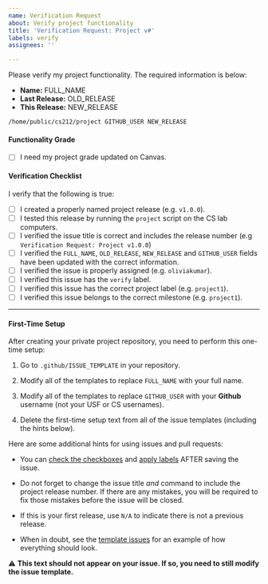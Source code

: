 ```yaml
---
name: Verification Request
about: Verify project functionality
title: 'Verification Request: Project v#'
labels: verify
assignees: ''

---
```


Please verify my project functionality. The required information is below:

  - **Name:** FULL_NAME
  - **Last Release:** OLD_RELEASE
  - **This Release:** NEW_RELEASE

```
/home/public/cs212/project GITHUB_USER NEW_RELEASE
```

#### Functionality Grade

  - [ ] I need my project grade updated on Canvas.

#### Verification Checklist

I verify that the following is true:

  - [ ] I created a properly named project release (e.g. `v1.0.0`).
  - [ ] I tested this release by running the `project` script on the CS lab computers.
  - [ ] I verified the issue title is correct and includes the release number (e.g `Verification Request: Project v1.0.0`)
  - [ ] I verified the `FULL_NAME`, `OLD_RELEASE`, `NEW_RELEASE` and `GITHUB_USER` fields have been updated with the correct information.
  - [ ] I verified the issue is properly assigned (e.g. `oliviakumar`).
  - [ ] I verified this issue has the `verify` label.
  - [ ] I verified this issue has the correct project label (e.g. `project1`).
  - [ ] I verified this issue belongs to the correct milestone (e.g. `project1`).

----

#### First-Time Setup

After creating your private project repository, you need to perform this one-time setup:

  1. Go to `.github/ISSUE_TEMPLATE` in your repository.

  2. Modify all of the templates to replace `FULL_NAME` with your full name.

  3. Modify all of the templates to replace `GITHUB_USER` with your **Github** username (not your USF or CS usernames).

  4. Delete the first-time setup text from all of the issue templates (including the hints below).

Here are some additional hints for using issues and pull requests:

  - You can [check the checkboxes](https://help.github.com/articles/about-task-lists/) and [apply labels](https://help.github.com/en/articles/applying-labels-to-issues-and-pull-requests) AFTER saving the issue.

  - Do not forget to change the issue title *and* command to include the project release number. If there are any mistakes, you will be required to fix those mistakes before the issue will be closed.

  - If this is your first release, use `N/A` to indicate there is not a previous release.

  - When in doubt, see the [template issues](https://github.com/usf-cs212-fall2019/template-project/issues?utf8=%E2%9C%93&q=is%3Aissue) for an example of how everything should look.

:warning: **This text should not appear on your issue. If so, you need to still modify the issue template.**
